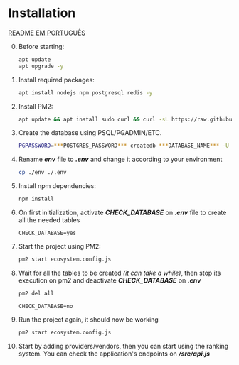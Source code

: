 # Installation

[README EM PORTUGUÊS](README_PTBR.md)

0. Before starting:

   ```bash
   apt update
   apt upgrade -y
   ```

1. Install required packages:

   ```bash
   apt install nodejs npm postgresql redis -y
   ```

2. Install PM2:

   ```bash
   apt update && apt install sudo curl && curl -sL https://raw.githubusercontent.com/Unitech/pm2/master/packager/setup.deb.sh | sudo -E bash -
   ```

3. Create the database using PSQL/PGADMIN/ETC.

    ```bash
   PGPASSWORD=***POSTGRES_PASSWORD*** createdb ***DATABASE_NAME*** -U ***POSTGRES_USER*** -h ***POSTGRES_HOST*** -p ***POSTGRES_PORT***
   ```

4. Rename ***env*** file to ***.env*** and change it according to your environment

    ```bash
    cp ./env ./.env
    ```

5. Install npm dependencies:

    ```bash
    npm install
    ```

6. On first initialization, activate ***CHECK_DATABASE*** on ***.env*** file to create all the needed tables

    ```nano
    CHECK_DATABASE=yes
    ```

7. Start the project using PM2:

    ```bash
    pm2 start ecosystem.config.js
    ```

8. Wait for all the tables to be created *(it can take a while)*, then stop its execution on pm2 and deactivate ***CHECK_DATABASE*** on ***.env***

    ```bash
    pm2 del all
    ```
    ```nano
    CHECK_DATABASE=no
    ```

9. Run the project again, it should now be working

    ```bash
    pm2 start ecosystem.config.js
    ```

10. Start by adding providers/vendors, then you can start using the ranking system. You can check the application's endpoints on ***/src/api.js***
